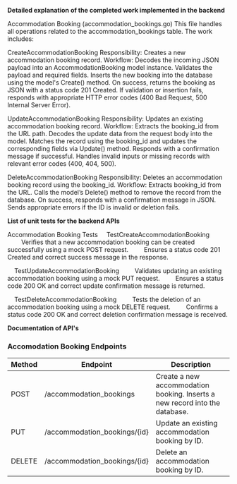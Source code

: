 **Detailed explanation of the completed work implemented in the backend**

Accommodation Booking (accommodation_bookings.go)
This file handles all operations related to the accommodation_bookings table. The work includes:

CreateAccommodationBooking
    Responsibility: Creates a new accommodation booking record.
    Workflow:
        Decodes the incoming JSON payload into an AccommodationBooking model instance.
        Validates the payload and required fields.
        Inserts the new booking into the database using the model's Create() method.
        On success, returns the booking as JSON with a status code 201 Created.
        If validation or insertion fails, responds with appropriate HTTP error codes (400 Bad Request, 500 Internal Server Error).

UpdateAccommodationBooking
    Responsibility: Updates an existing accommodation booking record.
    Workflow:
        Extracts the booking_id from the URL path.
        Decodes the update data from the request body into the model.
        Matches the record using the booking_id and updates the corresponding fields via Update() method.
        Responds with a confirmation message if successful.
        Handles invalid inputs or missing records with relevant error codes (400, 404, 500).

DeleteAccommodationBooking
    Responsibility: Deletes an accommodation booking record using the booking_id.
    Workflow:
        Extracts booking_id from the URL.
        Calls the model’s Delete() method to remove the record from the database.
        On success, responds with a confirmation message in JSON.
        Sends appropriate errors if the ID is invalid or deletion fails.    


**List of unit tests for the backend APIs**

Accommodation Booking Tests
    TestCreateAccommodationBooking
        Verifies that a new accommodation booking can be created successfully using a mock POST request.
        Ensures a status code 201 Created and correct success message in the response.

    TestUpdateAccommodationBooking
        Validates updating an existing accommodation booking using a mock PUT request.
        Ensures a status code 200 OK and correct update confirmation message is returned.

    TestDeleteAccommodationBooking
        Tests the deletion of an accommodation booking using a mock DELETE request.
        Confirms a status code 200 OK and correct deletion confirmation message is received.

**Documentation of API's**

### Accomodation Booking Endpoints

| Method | Endpoint                     | Description                                                                 |
| ------ | ---------------------------- | --------------------------------------------------------------------------  |
| POST   | /accommodation_bookings      | Create a new accommodation booking. Inserts a new record into the database. |
| PUT    | /accommodation_bookings/{id} | Update an existing accommodation booking by ID.                             |
| DELETE | /accommodation_bookings/{id} | Delete an accommodation booking by ID.                                      |


